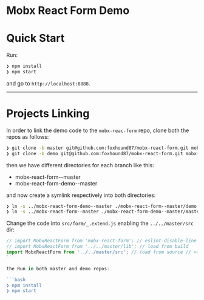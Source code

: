 # Mobx React Form Demo

# Quick Start

Run:

```bash
❯ npm install
❯ npm start
```

and go to `http://localhost:8888`.

---

# Projects Linking

In order to link the demo code to the `mobx-reac-form` repo, clone both the repos as follows:

```bash
❯ git clone -b master git@github.com:foxhound87/mobx-react-form.git mobx-react-form--master
❯ git clone -b demo git@github.com:foxhound87/mobx-react-form.git mobx-react-form-demo--master
```

then we have different directories for each branch like this:

* mobx-react-form--master
* mobx-react-form-demo--master

and now create a symlink respectively into both directories:

```bash
❯ ln -s ../mobx-react-form-demo--master ./mobx-react-form--master/demo
❯ ln -s ../mobx-react-form--master ./mobx-react-form-demo--master/master
```

Change the code into `src/form/_.extend.js` enabling the `../../master/src` dir:

```javascript
// import MobxReactForm from 'mobx-react-form'; // eslint-disable-line // <<< COMMENT
// import MobxReactForm from '../../master/lib'; // load from build
import MobxReactForm from '../../master/src'; // load from source // <<< DECOMMENT
``

the Run in both master and demo repos:

```bash
❯ npm install
❯ npm start
```
